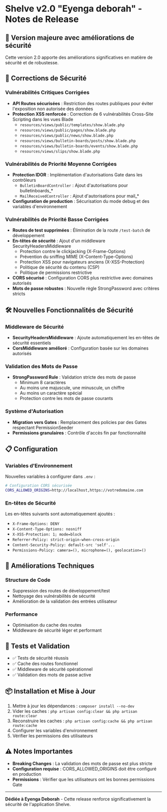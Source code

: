 # Shelve v2.0 "Eyenga deborah" - Notes de Release

## 🚀 Version majeure avec améliorations de sécurité

Cette version 2.0 apporte des améliorations significatives en matière de sécurité et de robustesse.

## 🔐 Corrections de Sécurité

### Vulnérabilités Critiques Corrigées
- **API Routes sécurisées** : Restriction des routes publiques pour éviter l'exposition non autorisée des données
- **Protection XSS renforcée** : Correction de 6 vulnérabilités Cross-Site Scripting dans les vues Blade
  - `resources/views/public/templates/show.blade.php`
  - `resources/views/public/pages/show.blade.php`
  - `resources/views/public/news/show.blade.php`
  - `resources/views/bulletin-boards/posts/show.blade.php`
  - `resources/views/bulletin-boards/events/show.blade.php`
  - `resources/views/slips/show.blade.php`

### Vulnérabilités de Priorité Moyenne Corrigées
- **Protection IDOR** : Implémentation d'autorisations Gate dans les contrôleurs
  - `BulletinBoardController` : Ajout d'autorisations pour bulletinboards_*
  - `MailReceivedController` : Ajout d'autorisations pour mail_*
- **Configuration de production** : Sécurisation du mode debug et des variables d'environnement

### Vulnérabilités de Priorité Basse Corrigées
- **Routes de test supprimées** : Élimination de la route `/test-batch` de développement
- **En-têtes de sécurité** : Ajout d'un middleware SecurityHeadersMiddleware
  - Protection contre le clickjacking (X-Frame-Options)
  - Prévention du sniffing MIME (X-Content-Type-Options)
  - Protection XSS pour navigateurs anciens (X-XSS-Protection)
  - Politique de sécurité du contenu (CSP)
  - Politique de permissions restrictive
- **CORS sécurisé** : Configuration CORS plus restrictive avec domaines autorisés
- **Mots de passe robustes** : Nouvelle règle StrongPassword avec critères stricts

## 🛠️ Nouvelles Fonctionnalités de Sécurité

### Middleware de Sécurité
- **SecurityHeadersMiddleware** : Ajoute automatiquement les en-têtes de sécurité essentiels
- **CorsMiddleware amélioré** : Configuration basée sur les domaines autorisés

### Validation des Mots de Passe
- **StrongPassword Rule** : Validation stricte des mots de passe
  - Minimum 8 caractères
  - Au moins une majuscule, une minuscule, un chiffre
  - Au moins un caractère spécial
  - Protection contre les mots de passe courants

### Système d'Autorisation
- **Migration vers Gates** : Remplacement des policies par des Gates respectant PermissionSeeder
- **Permissions granulaires** : Contrôle d'accès fin par fonctionnalité

## 📋 Configuration

### Variables d'Environnement
Nouvelles variables à configurer dans `.env` :
```bash
# Configuration CORS sécurisée
CORS_ALLOWED_ORIGINS=http://localhost,https://votredomaine.com
```

### En-têtes de Sécurité
Les en-têtes suivants sont automatiquement ajoutés :
- `X-Frame-Options: DENY`
- `X-Content-Type-Options: nosniff`
- `X-XSS-Protection: 1; mode=block`
- `Referrer-Policy: strict-origin-when-cross-origin`
- `Content-Security-Policy: default-src 'self'...`
- `Permissions-Policy: camera=(), microphone=(), geolocation=()`

## 🔧 Améliorations Techniques

### Structure de Code
- Suppression des routes de développement/test
- Nettoyage des vulnérabilités de sécurité
- Amélioration de la validation des entrées utilisateur

### Performance
- Optimisation du cache des routes
- Middleware de sécurité léger et performant

## 🧪 Tests et Validation

- ✅ Tests de sécurité réussis
- ✅ Cache des routes fonctionnel
- ✅ Middleware de sécurité opérationnel
- ✅ Validation des mots de passe active

## 📦 Installation et Mise à Jour

1. Mettre à jour les dépendances : `composer install --no-dev`
2. Vider les caches : `php artisan config:clear && php artisan route:clear`
3. Reconstruire les caches : `php artisan config:cache && php artisan route:cache`
4. Configurer les variables d'environnement
5. Vérifier les permissions des utilisateurs

## ⚠️ Notes Importantes

- **Breaking Changes** : La validation des mots de passe est plus stricte
- **Configuration requise** : CORS_ALLOWED_ORIGINS doit être configuré en production
- **Permissions** : Vérifier que les utilisateurs ont les bonnes permissions Gate

---

**Dédiée à Eyenga Deborah** - Cette release renforce significativement la sécurité de l'application Shelve.
